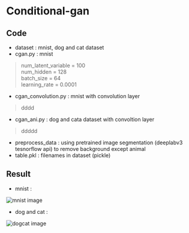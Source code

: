 <h1>Conditional-gan</h1>  
<h2>Code</h2>

* dataset : mnist, dog and cat dataset  
* cgan.py : mnist  
>num_latent_variable = 100  
>num_hidden = 128  
>batch_size = 64  
>learning_rate = 0.0001  

* cgan_convolution.py : mnist with convolution layer  
>dddd

* cgan_ani.py : dog and cata dataset with convoltion layer  
>ddddd

* preprocess_data : using pretrained image segmentation (deeplabv3 tesnorflow api) to remove background except animal   
* table.pkl : filenames in dataset (pickle)

<h2>Result</h2>  

* mnist :  

![mnist image](./readme/cgan_mnist.gif)  

* dog and cat :

![dogcat image](./readme/cgan_dogcat.gif)  

